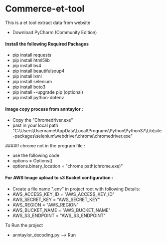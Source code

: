 # Commerce-et-tool
This is a et tool extract data from website

- Download PyCharm (Community Edition)

#### Install the following Required Packages
- pip install requests
- pip install html5lib
- pip install bs4
- pip install beautifulsoup4
- pip install lxml
- pip install selenium
- pip install boto3
- pip install --upgrade pip (optional)
- pip install python-dotenv

#### Image copy process from anntaylor :

- Copy the "Chromedriver.exe"
- past in your local path "C:\Users\Username\AppData\Local\Programs\Python\Python37\Lib\site-packages\selenium\webdriver\chrome\chromedriver.exe"

####If chrome not in the program file :
- use the following code
- options = Options()
- options.binary_location = "chrome path(chrome.exe)"

#### For AWS Image upload to s3 Bucket configuration :
- Create a file name ".env" in project root with following Details:
- AWS_ACCESS_KEY_ID = "AWS_ACCESS_KEY_ID"
- AWS_SECRET_KEY = "AWS_SECRET_KEY"
- AWS_REGION = "AWS_REGION"
- AWS_BUCKET_NAME = "AWS_BUCKET_NAME"
- AWS_S3_ENDPOINT = "AWS_S3_ENDPOINT"

To Run the project
- anntaylor_decoding.py --> Run
